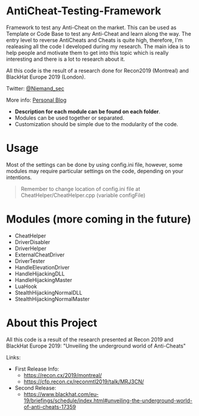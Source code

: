 # AntiCheat-Testing-Framework
Framework to test any Anti-Cheat on the market. This can be used as Template or Code Base to test any Anti-Cheat and learn along the way. The entry level to reverse AntiCheats and Cheats is quite high, therefore, I'm realeasing all the code I developed during my research. The main idea is to help people and motivate them to get into this topic which is really interesting and there is a lot to research about it.

All this code is the result of a research done for Recon2019 (Montreal) and BlackHat Europe 2019 (London). 

Twitter: [@Niemand_sec](https://twitter.com/niemand_sec)

More info: [Personal Blog](https://niemand.com.ar/)

- **Description for each module can be found on each folder**.
- Modules can be used together or separated. 
- Customization should be simple due to the modularity of the code.

# Usage

Most of the settings can be done by using config.ini file, however, some modules may require particular settings on the code, depending on your intentions.

> Remember to change location of config.ini file at CheatHelper/CheatHelper.cpp (variable configFile)

# Modules (more coming in the future)

- CheatHelper
- DriverDisabler
- DriverHelper
- ExternalCheatDriver
- DriverTester
- HandleElevationDriver
- HandleHijackingDLL
- HandleHijackingMaster
- LuaHook
- StealthHijackingNormalDLL
- StealthHijackingNormalMaster

# About this Project

All this code is a result of the research presented at Recon 2019 and BlackHat Europe 2019: "Unveiling the underground world of Anti-Cheats"

Links: 
- First Release Info:
  - https://recon.cx/2019/montreal/
  - https://cfp.recon.cx/reconmtl2019/talk/MRJ3CN/
- Second Release:
  - https://www.blackhat.com/eu-19/briefings/schedule/index.html#unveiling-the-underground-world-of-anti-cheats-17359
  
  
